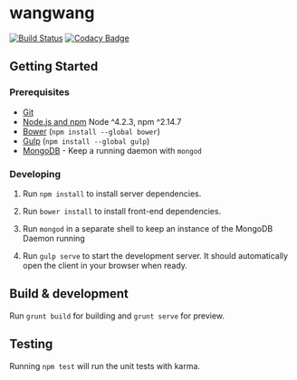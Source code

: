 # wangwang

[![Build Status](https://travis-ci.org/paesuka/wangwang.svg?branch=master)](https://travis-ci.org/paesuka/wangwang)
[![Codacy Badge](https://api.codacy.com/project/badge/Grade/fee45986475341dda335dd901dc10e27)](https://www.codacy.com/app/paesuka/wangwang)

## Getting Started

### Prerequisites

- [Git](https://git-scm.com/)
- [Node.js and npm](nodejs.org) Node ^4.2.3, npm ^2.14.7
- [Bower](bower.io) (`npm install --global bower`)
- [Gulp](http://gulpjs.com/) (`npm install --global gulp`)
- [MongoDB](https://www.mongodb.org/) - Keep a running daemon with `mongod`

### Developing

1. Run `npm install` to install server dependencies.

2. Run `bower install` to install front-end dependencies.

3. Run `mongod` in a separate shell to keep an instance of the MongoDB Daemon running

4. Run `gulp serve` to start the development server. It should automatically open the client in your browser when ready.

## Build & development

Run `grunt build` for building and `grunt serve` for preview.

## Testing

Running `npm test` will run the unit tests with karma.
